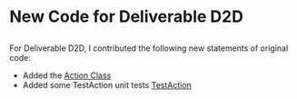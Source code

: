 # New Code for Deliverable D2D

## <u6717250> <John Larkin>

For Deliverable D2D, I contributed the following new statements of original code:

- Added the [Action Class](https://gitlab.cecs.anu.edu.au/u6717250/comp1110-ass2/-/blob/main/src/comp1110/ass2/Action.java#L1-30)
- Added some TestAction unit tests [TestAction](https://gitlab.cecs.anu.edu.au/u6717250/comp1110-ass2/-/blob/main/tests/comp1110/ass2/TestAction.java#L1-31)

